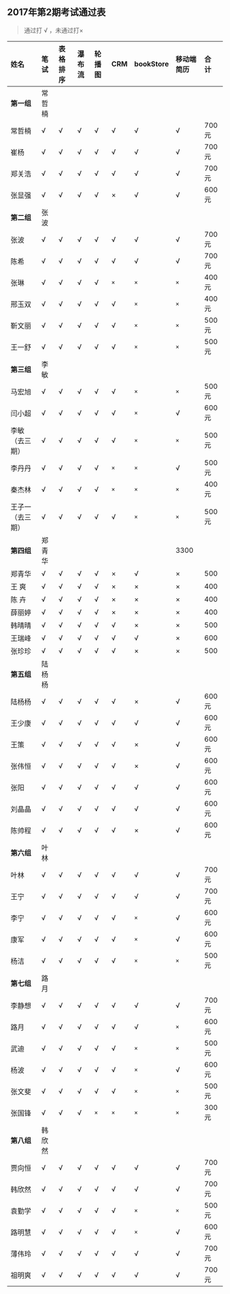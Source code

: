 ##  2017年第2期考试通过表
>  通过打 √ ，未通过打×

|姓名|笔试|表格排序|瀑布流|轮播图|CRM|bookStore|移动端简历|合 计|
|:----|:----|:----|:----|:----|:----|:----|:----|:----|
|**第一组**|常哲楠| | | | | | | |
|常哲楠| √|√ |√ |√ | √|√ |√ |700元 |
|崔杨| √|√ |√ |√ | √|√ |√ |700元 |
|郑关浩| √|√ |√ |√ | √|√ |√ | 700元|
|张显强| √|√ |√ |√ | ×|√ |√ |600元 |
|**第二组**|张波| | | | | | |
|张波|√|√|√|√|√|√|√|700元|
|陈希|√|√|√|√|√|√|√|700元|
|张琳|√|√|√|√|`×`|`×`|`×`|400元|
|邢玉双|√|√|√|√|√|`×`|`×`|400元|
|靳文丽|√|√|√|√|√|`×`|`×`|500元|
|王一舒|√|√|√|√|√|`×`|`×`|500元|
|**第三组**|李敏| | | | | | ||
|马宏旭|√|√|√|√|√|`×`|`×`|500元|
|闫小超|√|√|√|√|√|`×`|√|600元|
|李敏（去三期）|√|√|√|√|√|`×`|`×`|500元|
|李丹丹|√|√|√|√|`×`|`×`|√|500元|
|秦杰林|√|√|√|√|`×`|`×`|`×`|400元|
|王子一（去三期）|√|√|√|√|√|`×`|`×`|500元|
|**第四组**|郑青华| | | | | |3300|
|郑青华|√|√|√|√|×|√|×|500|
|王 爽  |√|√|√|√|×|×|×|400|
|陈 卉  |√|√|√|√|×|×|×|400|
|薛丽婷|√|√|√|√|×|×|×|400|
|韩晴晴|√|√|√|√|√|×|×|500|
|王瑞峰|√|√|√|√|√|√|×|600|
|张珍珍|√|√|√|√|√|×|×|500|
|**第五组**|陆杨杨|
|陆杨杨|√|√|√|√|√|×|√|600元
|王少康|√|√|√|√|√|√|√|600元
|王策|√|√|√|√|√|×|√|600元
|张伟恒|√|√|√|√|√|×|√|600元
|张阳|√|√|√|√|√|√|√|600元
|刘晶晶|√|√|√|√|√|√|√|600元
|陈帅程|√|√|√|√|√|×|√|600元
|**第六组**|叶林| | | | | | ||
|叶林|√|√|√|√|√|√|√|700元|
|王宁|√|√|√|√|√|√|√|700元|
|李宁|√|√|√|√|√|`×`|√|600元|
|康军|√|√|√|√|√|`×`|√|600元|
|杨洁|√|√|√|√|√|`×`|`×`|500元
|**第七组**|路月| | | | | | ||
|李静想|√|√|√|√|√|√|√|700元|
|路月|√|√|√|√|√|√|`×`|600元|
|武迪|√|√|√|√|√|`×`|`×`|500元|
|杨波|√|√|√|√|√|`×`|√|600元|
|张文斐|√|√|√|√|√|`×`|`×`|500元|
|张国锋|√|√|√|`×`|`×`|`×`|`×`|300元|
|**第八组**|韩欣然| | | | | | |
|贾向恒|√|√|√|√|√|√|√|700元|
|韩欣然|√|√|√|√|√|√|√|700元|
|袁勤学|√|√|√|√|√|`×`|`×`|500元|
|路明慧|√|√|√|√|√|`×`|√|600元|
|薄伟玲|√|√|√|√|√|√|√|700元|
|祖明爽|√|√|√|√|√|√|√|700元|

